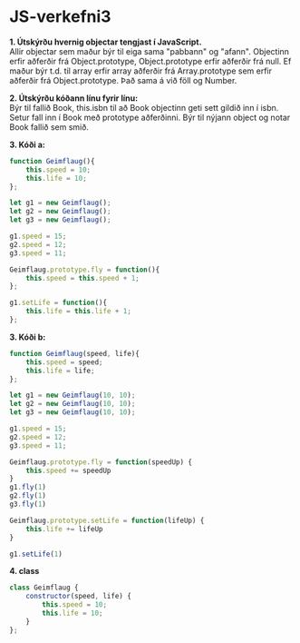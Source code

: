 # JS-verkefni3  
**1. Útskýrðu hvernig objectar tengjast í JavaScript.**  
Allir objectar sem maður býr til eiga sama "pabbann" og "afann". Objectinn erfir aðferðir frá Object.prototype, Object.prototype erfir aðferðir frá null. Ef maður býr t.d. til array erfir array aðferðir frá Array.prototype sem erfir aðferðir frá Object.prototype. Það sama á við föll og Number.  

**2. Útskýrðu kóðann línu fyrir línu:**  
Býr til fallið Book, this.isbn til að Book objectinn geti sett gildið inn í isbn.
Setur fall inn í Book með prototype aðferðinni.
Býr til nýjann object og notar Book fallið sem smið.  

**3. Kóði a:**  
```javascript
function Geimflaug(){
    this.speed = 10;
    this.life = 10;
};

let g1 = new Geimflaug();
let g2 = new Geimflaug();
let g3 = new Geimflaug();

g1.speed = 15;
g2.speed = 12;
g3.speed = 11;

Geimflaug.prototype.fly = function(){
    this.speed = this.speed + 1;
};

g1.setLife = function(){
    this.life = this.life + 1;
};
```  
**3. Kóði b:**  
```javascript
function Geimflaug(speed, life){
    this.speed = speed;
    this.life = life;
};

let g1 = new Geimflaug(10, 10);
let g2 = new Geimflaug(10, 10);
let g3 = new Geimflaug(10, 10);

g1.speed = 15;
g2.speed = 12;
g3.speed = 11;

Geimflaug.prototype.fly = function(speedUp) {
    this.speed += speedUp
}
g1.fly(1)
g2.fly(1)
g3.fly(1)

Geimflaug.prototype.setLife = function(lifeUp) {
    this.life += lifeUp
}

g1.setLife(1)
```  
**4. class**  
```javascript
class Geimflaug {
	constructor(speed, life) {
		this.speed = 10;
		this.life = 10;
	}
};
```
